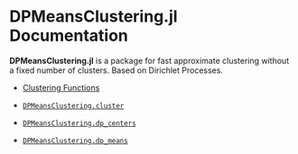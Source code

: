 
<a id='DPMeansClustering.jl-Documentation-1'></a>

# DPMeansClustering.jl Documentation


**DPMeansClustering.jl** is a package for fast approximate clustering without a fixed number of clusters. Based on Dirichlet Processes.

- [Clustering Functions](dp.md#Clustering-Functions-1)

- [`DPMeansClustering.cluster`](dp.md#DPMeansClustering.cluster)
- [`DPMeansClustering.dp_centers`](dp.md#DPMeansClustering.dp_centers)
- [`DPMeansClustering.dp_means`](dp.md#DPMeansClustering.dp_means)

